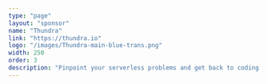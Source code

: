 ```yaml
---
type: "page"
layout: "sponsor"
name: "Thundra"
link: "https://thundra.io"
logo: "/images/Thundra-main-blue-trans.png"
width: 250
order: 3
description: "Pinpoint your serverless problems and get back to coding. The black box nature of AWS Lambda and other serverless environments means that identifying and fixing performance issues is difficult and time-consuming. Built for straightforward debugging, monitoring, and observability, Thundra provides deep insight into your entire serverless environment. Thundra collects and correlates all your metrics, logs, and traces, allowing you to quickly identify problematic invocations and also analyzes external services associated with that function. With Thundra’s zero overhead and automated instrumentation capabilities, your developers are free to write code without worrying about bulking up their Lambdas or wasting time on chasing black box problems."
---
```


